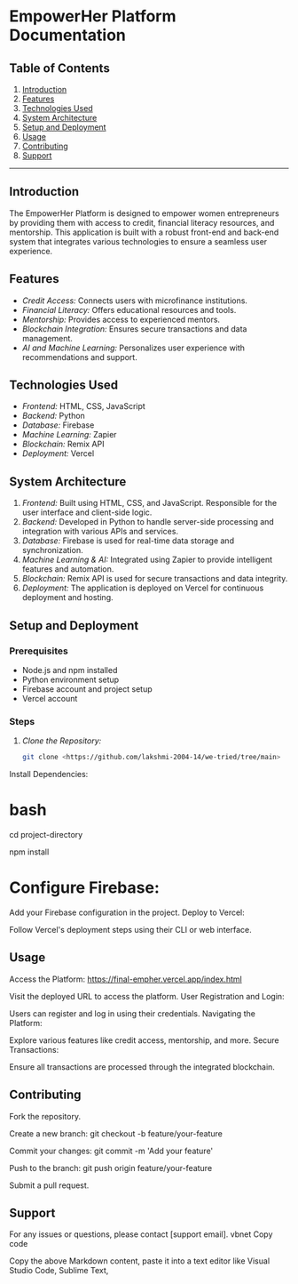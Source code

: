 # EmpowerHer Platform Documentation

## Table of Contents
1. [Introduction](#introduction)
2. [Features](#features)
3. [Technologies Used](#technologies-used)
4. [System Architecture](#system-architecture)
5. [Setup and Deployment](#setup-and-deployment)
6. [Usage](#usage)
7. [Contributing](#contributing)
8. [Support](#support)
    

---

## Introduction

The EmpowerHer Platform is designed to empower women entrepreneurs by providing them with access to credit, financial literacy resources, and mentorship. This application is built with a robust front-end and back-end system that integrates various technologies to ensure a seamless user experience.

## Features

- *Credit Access:* Connects users with microfinance institutions.
- *Financial Literacy:* Offers educational resources and tools.
- *Mentorship:* Provides access to experienced mentors.
- *Blockchain Integration:* Ensures secure transactions and data management.
- *AI and Machine Learning:* Personalizes user experience with recommendations and support.

## Technologies Used

- *Frontend:* HTML, CSS, JavaScript
- *Backend:* Python
- *Database:* Firebase
- *Machine Learning:* Zapier
- *Blockchain:* Remix API
- *Deployment:* Vercel

## System Architecture

1. *Frontend:* Built using HTML, CSS, and JavaScript. Responsible for the user interface and client-side logic.
2. *Backend:* Developed in Python to handle server-side processing and integration with various APIs and services.
3. *Database:* Firebase is used for real-time data storage and synchronization.
4. *Machine Learning & AI:* Integrated using Zapier to provide intelligent features and automation.
5. *Blockchain:* Remix API is used for secure transactions and data integrity.
6. *Deployment:* The application is deployed on Vercel for continuous deployment and hosting.

## Setup and Deployment

### Prerequisites

- Node.js and npm installed
- Python environment setup
- Firebase account and project setup
- Vercel account

### Steps

1. *Clone the Repository:*
   ```bash
   git clone <https://github.com/lakshmi-2004-14/we-tried/tree/main>

Install Dependencies:

# bash

cd project-directory

npm install

# Configure Firebase:

Add your Firebase configuration in the project.
Deploy to Vercel:

Follow Vercel's deployment steps using their CLI or web interface.
## Usage
Access the Platform: https://final-empher.vercel.app/index.html

Visit the deployed URL to access the platform.
User Registration and Login:

Users can register and log in using their credentials.
Navigating the Platform:

Explore various features like credit access, mentorship, and more.
Secure Transactions:

Ensure all transactions are processed through the integrated blockchain.

## Contributing
Fork the repository.

Create a new branch: git checkout -b feature/your-feature

Commit your changes: git commit -m 'Add your feature'

Push to the branch: git push origin feature/your-feature

Submit a pull request.

## Support
For any issues or questions, please contact [support email].
vbnet
Copy code

Copy the above Markdown content, paste it into a text editor like Visual Studio Code, Sublime Text,
